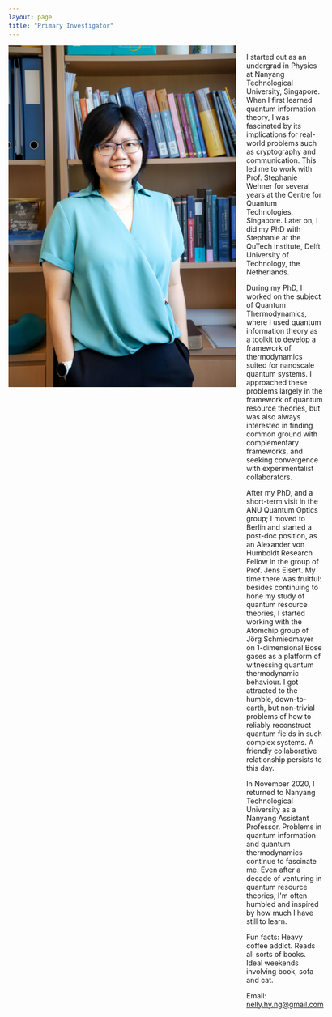 ```yaml
---
layout: page
title: "Primary Investigator"
---
```


<div style="display: flex; align-items: flex-start; gap: 20px;">
  <img src="/assets/img/nelly.jpg" alt="desc" style="width: 450px; height: auto; flex-shrink: 0;">
  <div>
    <p>
I started out as an undergrad in Physics at Nanyang Technological University, Singapore. When I first learned quantum information theory, I was fascinated by its implications for real-world problems such as cryptography and communication. This led me to work with Prof. Stephanie Wehner for several years at the Centre for Quantum Technologies, Singapore. Later on, I did my PhD with Stephanie at the QuTech institute, Delft University of Technology, the Netherlands.

During my PhD, I worked on the subject of Quantum Thermodynamics, where I used quantum information theory as a toolkit to develop a framework of thermodynamics suited for nanoscale quantum systems. I approached these problems largely in the framework of quantum resource theories, but was also always interested in finding common ground with complementary frameworks, and seeking convergence with experimentalist collaborators. 
    </p>
    <p>
After my PhD, and a short-term visit in the ANU Quantum Optics group; I moved to Berlin and started a post-doc position, as an Alexander von Humboldt Research Fellow in the group of Prof. Jens Eisert. My time there was fruitful: besides continuing to hone my study of quantum resource theories, I started working with the Atomchip group of Jörg Schmiedmayer on 1-dimensional Bose gases as a platform of witnessing quantum thermodynamic behaviour. I got attracted to the humble, down-to-earth, but non-trivial problems of how to reliably reconstruct quantum fields in such complex systems. A friendly collaborative relationship persists to this day.

In November 2020, I returned to Nanyang Technological University as a Nanyang Assistant Professor. Problems in quantum information and quantum thermodynamics continue to fascinate me. Even after a decade of venturing in quantum resource theories, I'm often humbled and inspired by how much I have still to learn. 
    </p>
     <p>
Fun facts: Heavy coffee addict. Reads all sorts of books. Ideal weekends involving book, sofa and cat.
    </p>
     <p>
Email: nelly.hy.ng@gmail.com
    </p>
  </div>
</div>






